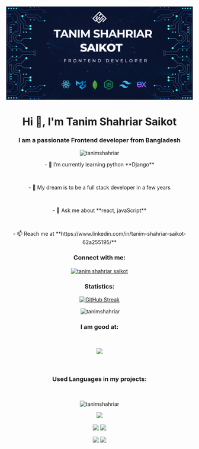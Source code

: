 

![logo](https://github.com/TanimShahriar/TanimShahriar/blob/main/github%20Banner.png)

  <h1 align="center">Hi 👋, I'm Tanim Shahriar Saikot</h1>
  <h3 align="center">I am a passionate Frontend developer from Bangladesh</h3>

  

  <p align="center"> <img
      src="https://komarev.com/ghpvc/?username=tanimshahriar&label=Profile%20views&color=0e75b6&style=flat"
      alt="tanimshahriar" /> </p>

  <p align="center"> - 🌱 I’m currently learning python **Django**</p> <br>
  <p align="center"> - 🌱 My dream is to be a full stack developer in a few years</p> <br>

 <p align="center">  - 💬 Ask me about **react, javaScript**</p> <br>


  <p align="center">  - 📫 Reach me at **https://www.linkedin.com/in/tanim-shahriar-saikot-62a255195/**</p> 

 

  <h3 align="center">Connect with me:</h3>
  <p align="center">
    <a href="https://linkedin.com/in/tanim shahriar saikot" target="blank"><img align="center"
        src="https://raw.githubusercontent.com/rahuldkjain/github-profile-readme-generator/master/src/images/icons/Social/linked-in-alt.svg"
        alt="tanim shahriar saikot" height="30" width="40" /></a>
  </p>

<h3 align="center">Statistics:</h3>

<div align="center">

[![GitHub Streak](https://github-readme-streak-stats.herokuapp.com?user=TanimShahriar&card_width=700)](https://git.io/streak-stats)
  
</div>

 
<div>

<p align="center">&nbsp;<img align="center" src="https://github-readme-stats.vercel.app/api?username=tanimshahriar&show_icons=true&locale=en" alt="tanimshahriar" width="700" /></p>
  
</div>





<h3 align="center">I am good at:</h3>  </br>

<p align="center">
  <a href="https://skillicons.dev">
    <img src="https://skillicons.dev/icons?i=firebase,nodejs,react,tailwind,mongodb,express" />
  </a>
</p> </br>

  

<h3 align="center">Used Languages in my projects:</h3>  </br>

  <p align="center"><img align="center" width="700"
      src="https://github-readme-stats.vercel.app/api/top-langs?username=tanimshahriar&show_icons=true&locale=en&layout=compact"
      alt="tanimshahriar" /></p>


<div align="center"> 
  
  ![](http://github-profile-summary-cards.vercel.app/api/cards/profile-details?username=TanimShahriar&theme=blueberry)

  
</div>


<div align="center">

 ![](http://github-profile-summary-cards.vercel.app/api/cards/repos-per-language?username=TanimShahriar&theme=blueberry)   ![](http://github-profile-summary-cards.vercel.app/api/cards/most-commit-language?username=TanimShahriar&theme=blueberry) 

  
</div>


<div align="center">


   ![](http://github-profile-summary-cards.vercel.app/api/cards/stats?username=TanimShahriar&theme=blueberry)  ![](http://github-profile-summary-cards.vercel.app/api/cards/productive-time?username=TanimShahriar&theme=blueberry&utcOffset=8)

  
</div>

  

   

 



